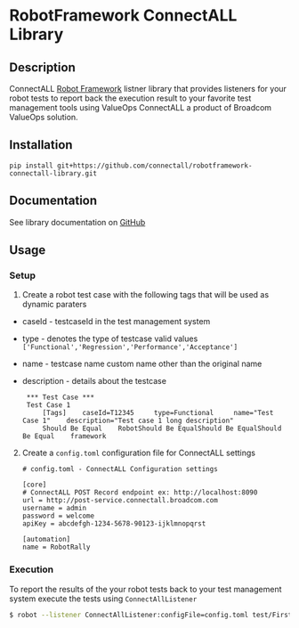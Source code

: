 # RobotFramework ConnectALL Library

## Description
ConnectALL [Robot Framework](http://www.robotframework.org) listner library that provides listeners for your robot tests to report back the execution result to your favorite test management tools using ValueOps ConnectALL a product of Broadcom ValueOps solution. 


## Installation

```
pip install git+https://github.com/connectall/robotframework-connectall-library.git
```

## Documentation

See library documentation on [GitHub](https://github.com/connectall/robotframework-connectall-library/tree/main/README.md)

## Usage

### Setup

1. Create a robot test case with the following tags that will be used as dynamic paraters 
* caseId - testcaseId in the test management system
* type - denotes the type of testcase valid values `['Functional','Regression','Performance','Acceptance']`
* name - testcase name custom name other than the original name
* description - details about the testcase

   ```robot
    *** Test Case ***
    Test Case 1
        [Tags]    caseId=T12345     type=Functional     name="Test Case 1"    description="Test case 1 long description"     
        Should Be Equal    RobotShould Be EqualShould Be EqualShould Be Equal    framework
   ```

2. Create a `config.toml` configuration file for ConnectALL settings
    ```robot
    # config.toml - ConnectALL Configuration settings

    [core]
    # ConnectALL POST Record endpoint ex: http://localhost:8090
    url = http://post-service.connectall.broadcom.com
    username = admin
    password = welcome
    apiKey = abcdefgh-1234-5678-90123-ijklmnopqrst

    [automation]
    name = RobotRally
    ```


### Execution

To report the results of the your robot tests back to your test management system execute the tests using `ConnectAllListener`

```sh
$ robot --listener ConnectAllListener:configFile=config.toml test/FirstSuite.robot
```
